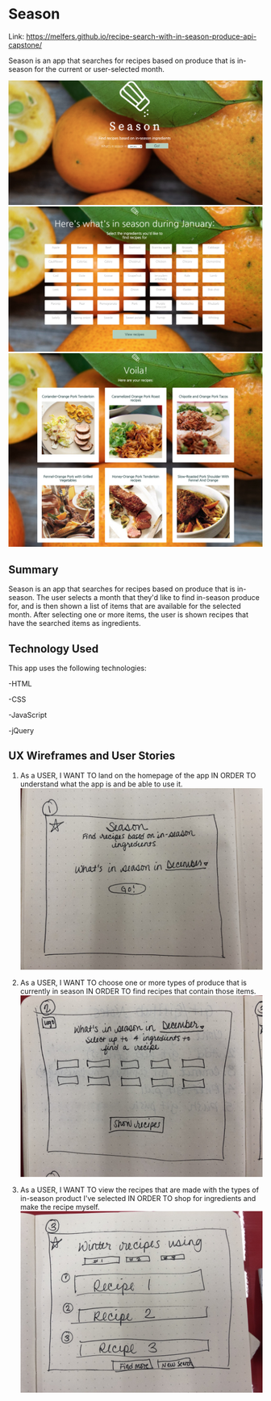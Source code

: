 # Season
Link: https://melfers.github.io/recipe-search-with-in-season-produce-api-capstone/

Season is an app that searches for recipes based on produce that is in-season for the current or user-selected month.

![image of landing page](https://github.com/melfers/recipe-search-with-in-season-produce-api-capstone/blob/master/Photos/landingPage.png)
![image of landing page](https://github.com/melfers/recipe-search-with-in-season-produce-api-capstone/blob/master/Photos/producePage.png)
![image of landing page](https://github.com/melfers/recipe-search-with-in-season-produce-api-capstone/blob/master/Photos/recipePage.png)

## Summary
Season is an app that searches for recipes based on produce that is in-season. The user selects a month that they'd like to find in-season produce for, and is then shown a list of items that are available for the selected month. After selecting one or more items, the user is shown recipes that have the searched items as ingredients. 

## Technology Used
This app uses the following technologies:

-HTML

-CSS

-JavaScript

-jQuery


## UX Wireframes and User Stories

1. As a USER, I WANT TO land on the homepage of the app IN ORDER TO understand what the app is and be able to use it. 
![image of wireframe for homepage](https://github.com/melfers/recipe-search-with-in-season-produce-api-capstone/blob/master/Photos/wireframeLandingPage.jpg)

2. As a USER, I WANT TO choose one or more types of produce that is currently in season IN ORDER TO find recipes that contain those items.
![image of wireframe for page to choose which produce to find recipes for](https://github.com/melfers/recipe-search-with-in-season-produce-api-capstone/blob/master/Photos/wireframeProducePage.jpg)

3. As a USER, I WANT TO view the recipes that are made with the types of in-season product I've selected IN ORDER TO shop for ingredients and make the recipe myself. 
![image of wireframe for page to display recipes](https://github.com/melfers/recipe-search-with-in-season-produce-api-capstone/blob/master/Photos/wireframeRecipePage.jpg)
